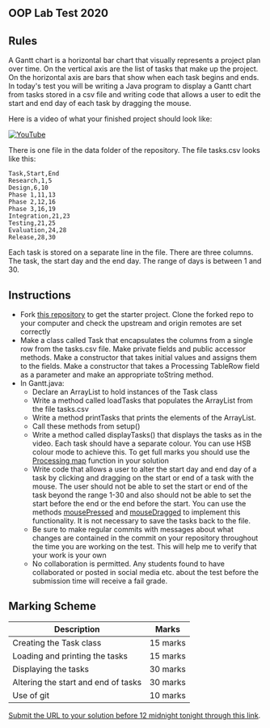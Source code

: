 ## OOP Lab Test 2020

## Rules

A Gantt chart is a horizontal bar chart that visually represents a project plan over time. On the vertical axis are the list of tasks that make up the project. On the horizontal axis are bars that show when each task begins and ends. In today's test you will be writing a Java program to display a Gantt chart from tasks stored in a csv file and writing code that allows a user to edit the start and end day of each task by dragging the mouse. 

Here is a video of what your finished project should look like:

[![YouTube](http://img.youtube.com/vi/Byub1wE6lDU/0.jpg)](https://youtu.be/Byub1wE6lDU)

There is one file in the data folder of the repository. The file tasks.csv looks like this:

```
Task,Start,End
Research,1,5
Design,6,10
Phase 1,11,13
Phase 2,12,16
Phase 3,16,19
Integration,21,23
Testing,21,25
Evaluation,24,28
Release,28,30
```

Each task is stored on a separate line in the file. There are three columns. The task, the start day and the end day. The range of days is between 1 and 30.

## Instructions

- Fork [this repository](https://github.com/skooter500/OOP-LabTest-2020-Starter) to get the starter project. Clone the forked repo to your computer and check the upstream and origin remotes are set correctly
- Make a class called Task that encapsulates the columns from a single row from the tasks.csv file. Make private fields and public accessor methods. Make a constructor that takes initial values and assigns them to the fields. Make a constructor that takes a Processing TableRow field as a parameter and make an appropriate toString method.
- In Gantt.java:
	- Declare an ArrayList to hold instances of the Task class
	- Write a method called loadTasks that populates the ArrayList from the file tasks.csv
	- Write a method printTasks that prints the elements of the ArrayList.
	- Call these methods from setup()
	- Write a method called displayTasks() that displays the tasks as in the video. Each task should have a separate colour. You can use HSB colour mode to achieve this.  To get full marks you should use the [Processing map](https://processing.org/reference/map_.html) function in your solution
	- Write code that allows a user to alter the start day and end day of a task by clicking and dragging on the start or end of a task with the mouse. The user should not be able to set the start or end of the task beyond the range 1-30 and also should not be able to set the start before the end or the end before the start. You can use the methods [mousePressed](https://processing.org/reference/mousePressed_.html) and [mouseDragged](https://processing.org/reference/mouseDragged_.html) to implement this functionality. It is not necessary to save the tasks back to the file.
	- Be sure to make regular commits with messages about what changes are contained in the commit on your repository throughout the time you are working on the test. This will help me to verify that your work is your own
	- No collaboration is permitted. Any students found to have collaborated or posted in social media etc. about the test before the submission time will receive a fail grade.

## Marking Scheme

| Description | Marks |
|-------------|-------|
| Creating the Task class | 15 marks |
| Loading and printing the tasks | 15 marks |
| Displaying the tasks | 30 marks |
| Altering the start and end of tasks | 30 marks |
| Use of git | 10 marks |

[Submit the URL to your solution before 12 midnight tonight through this link](https://docs.google.com/forms/d/e/1FAIpQLScovQqWBcwYXkUlEoWX5inMESPi5zpGF3vcWpg1usAKDW1eqg/viewform).